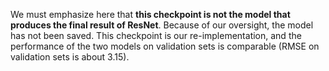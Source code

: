 We must emphasize here that **this checkpoint is not the model that produces the final result of ResNet**. Because of our oversight,  the model has not been saved. This checkpoint is our re-implementation, and the performance of the two models on validation sets is comparable (RMSE on validation sets is about 3.15).